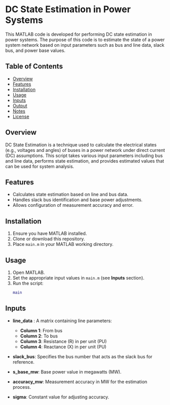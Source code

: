 # DC State Estimation in Power Systems

This MATLAB code is developed for performing DC state estimation in power systems. The purpose of this code is to estimate the state of a power system network based on input parameters such as bus and line data, slack bus, and power base values.

## Table of Contents
- [Overview](#overview)
- [Features](#features)
- [Installation](#installation)
- [Usage](#usage)
- [Inputs](#inputs)
- [Output](#output)
- [Notes](#notes)
- [License](#license)

## Overview

DC State Estimation is a technique used to calculate the electrical states (e.g., voltages and angles) of buses in a power network under direct current (DC) assumptions. This script takes various input parameters including bus and line data, performs state estimation, and provides estimated values that can be used for system analysis.

## Features

- Calculates state estimation based on line and bus data.
- Handles slack bus identification and base power adjustments.
- Allows configuration of measurement accuracy and error.

## Installation

1. Ensure you have MATLAB installed.
2. Clone or download this repository.
3. Place `main.m` in your MATLAB working directory.

## Usage

1. Open MATLAB.
2. Set the appropriate input values in `main.m` (see **Inputs** section).
3. Run the script:
   ```matlab
   main
## Inputs
-	**line_data** : A matrix containing line parameters:

	*	**Column 1**: From bus
	*	**Column 2**: To bus
	*	**Column 3**: Resistance (R) in per unit (PU)
	*	**Column 4**: Reactance (X) in per unit (PU)
-	**slack_bus**: Specifies the bus number that acts as the slack bus for reference.

-	**s_base_mw**: Base power value in megawatts (MW).

-	**accuracy_mw**: Measurement accuracy in MW for the estimation process.

-	**sigma**: Constant value for adjusting accuracy.
